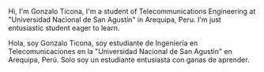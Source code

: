Hi, I'm Gonzalo Ticona, I'm a student of Telecommunications Engineering at "Universidad Nacional de San Agustín" in Arequipa, Peru. I'm just entusiastic student eager to learn.

Hola, soy Gonzalo Ticona, soy estudiante de Ingeniería en Telecomunicaciones en la "Universidad Nacional de San Agustín" en Arequipa, Perú. Solo soy un estudiante entusiasta con ganas de aprender.
